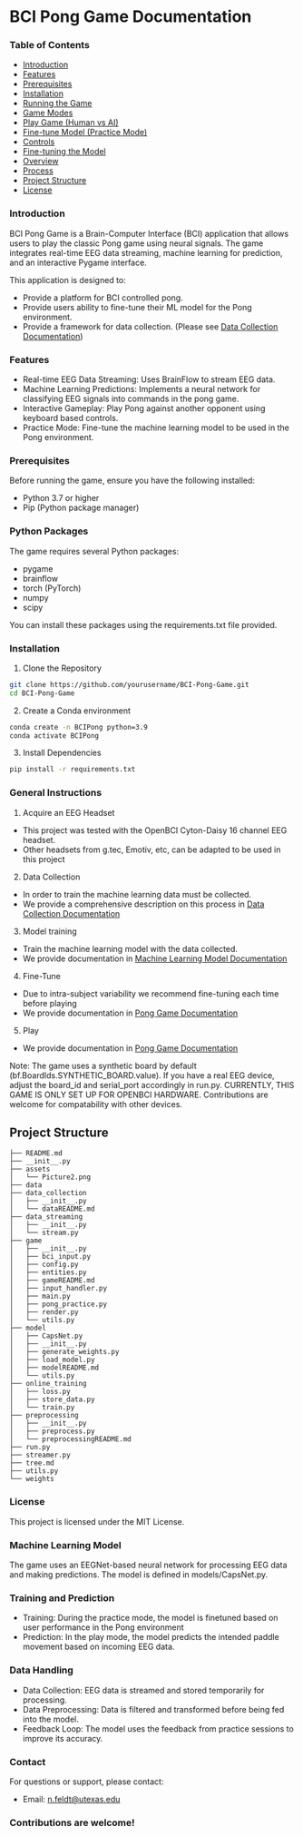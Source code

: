 # BCI Pong Game Documentation

### Table of Contents

* [Introduction](#introduction)
* [Features](#features)
* [Prerequisites](#prerequisites)
* [Installation](#installation)
* [Running the Game](#running-the-game)
* [Game Modes](#game-modes)
* [Play Game (Human vs AI)](#play-game-human-vs-ai)
* [Fine-tune Model (Practice Mode)](#fine-tune-model-practice-mode)
* [Controls](#controls)
* [Fine-tuning the Model](#fine-tuning-the-model)
* [Overview](#overview)
* [Process](#process)
* [Project Structure](#project-structure)
* [License](#license)

### Introduction

BCI Pong Game is a Brain-Computer Interface (BCI) application that allows users to play the classic Pong game using neural signals. The game integrates real-time EEG data streaming, machine learning for prediction, and an interactive Pygame interface.

This application is designed to:
*	Provide a platform for BCI controlled pong.
*	Provide users ability to fine-tune their ML model for the Pong environment.
*	Provide a framework for data collection. (Please see [Data Collection Documentation](data_collection/dataREADME.md))

### Features

*   Real-time EEG Data Streaming: Uses BrainFlow to stream EEG data.
*   Machine Learning Predictions: Implements a neural network for classifying EEG signals into commands in the pong game.
*   Interactive Gameplay: Play Pong against another opponent using keyboard based controls.
*   Practice Mode: Fine-tune the machine learning model to be used in the Pong environment.

### Prerequisites

Before running the game, ensure you have the following installed:
*   Python 3.7 or higher
*   Pip (Python package manager)

### Python Packages

The game requires several Python packages:
*   pygame
*   brainflow
*   torch (PyTorch)
*   numpy
*   scipy

You can install these packages using the requirements.txt file provided.

### Installation

1.	Clone the Repository

```bash 
git clone https://github.com/yourusername/BCI-Pong-Game.git
cd BCI-Pong-Game
```

2.	Create a Conda environment

```bash 
conda create -n BCIPong python=3.9
conda activate BCIPong
```

3.	Install Dependencies

```bash 
pip install -r requirements.txt
```

### General Instructions

1. Acquire an EEG Headset

*   This project was tested with the OpenBCI Cyton-Daisy 16 channel EEG headset.
*   Other headsets from g.tec, Emotiv, etc, can be adapted to be used in this project

2. Data Collection

*   In order to train the machine learning data must be collected. 
*   We provide a comprehensive description on this process in [Data Collection Documentation](data_collection/dataREADME.md)

3. Model training

*   Train the machine learning model with the data collected.
*   We provide documentation in [Machine Learning Model Documentation](model/modelREADME.md)

4. Fine-Tune

*   Due to intra-subject variability we recommend fine-tuning each time before playing
*   We provide documentation in [Pong Game Documentation](game/gameREADME.md)

5. Play

*   We provide documentation in [Pong Game Documentation](game/gameREADME.md)

Note: The game uses a synthetic board by default (bf.BoardIds.SYNTHETIC_BOARD.value). If you have a real EEG device, adjust the board_id and serial_port accordingly in run.py. CURRENTLY, THIS GAME IS ONLY SET UP FOR OPENBCI HARDWARE. Contributions are welcome for compatability with other devices.


## Project Structure
```
├── README.md
├── __init__.py
├── assets
│   └── Picture2.png
├── data
├── data_collection
│   ├── __init__.py
│   └── dataREADME.md
├── data_streaming
│   ├── __init__.py
│   └── stream.py
├── game
│   ├── __init__.py
│   ├── bci_input.py
│   ├── config.py
│   ├── entities.py
│   ├── gameREADME.md
│   ├── input_handler.py
│   ├── main.py
│   ├── pong_practice.py
│   ├── render.py
│   └── utils.py
├── model
│   ├── CapsNet.py
│   ├── __init__.py
│   ├── generate_weights.py
│   ├── load_model.py
│   ├── modelREADME.md
│   └── utils.py
├── online_training
│   ├── loss.py
│   ├── store_data.py
│   └── train.py
├── preprocessing
│   ├── __init__.py
│   ├── preprocess.py
│   └── preprocessingREADME.md
├── run.py
├── streamer.py
├── tree.md
├── utils.py
└── weights
```

### License

This project is licensed under the MIT License.


### Machine Learning Model

The game uses an EEGNet-based neural network for processing EEG data and making predictions. The model is defined in models/CapsNet.py.

### Training and Prediction

*   Training: During the practice mode, the model is finetuned based on user performance in the Pong environment
*   Prediction: In the play mode, the model predicts the intended paddle movement based on incoming EEG data.

### Data Handling

*   Data Collection: EEG data is streamed and stored temporarily for processing.
*   Data Preprocessing: Data is filtered and transformed before being fed into the model.
*   Feedback Loop: The model uses the feedback from practice sessions to improve its accuracy.

### Contact

For questions or support, please contact:
*   Email: n.feldt@utexas.edu

### Contributions are welcome!

